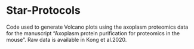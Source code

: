 # Star-Protocols
Code used to generate Volcano plots using the axoplasm proteomics data for the manuscript “Axoplasm protein purification for proteomics in the mouse”.
Raw data is available in Kong et al.2020. 
